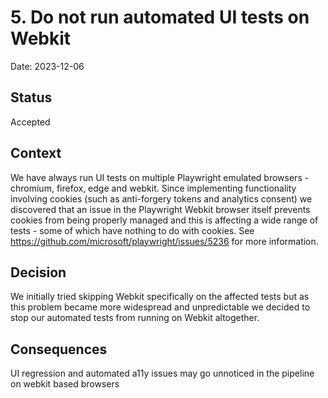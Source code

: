 # 5. Do not run automated UI tests on Webkit

Date: 2023-12-06

## Status

Accepted

## Context

We have always run UI tests on multiple Playwright emulated browsers - chromium, firefox, edge and webkit. Since implementing functionality involving cookies (such as anti-forgery tokens and analytics consent) we discovered that an issue in the Playwright Webkit browser itself prevents cookies from being properly managed and this is affecting a wide range of tests - some of which have nothing to do with cookies. See <https://github.com/microsoft/playwright/issues/5236> for more information.

## Decision

We initially tried skipping Webkit specifically on the affected tests but as this problem became more widespread and unpredictable we decided to stop our automated tests from running on Webkit altogether.

## Consequences

UI regression and automated a11y issues may go unnoticed in the pipeline on webkit based browsers
